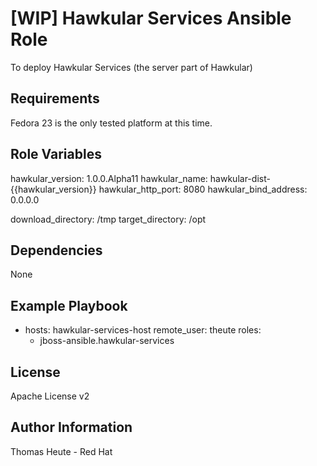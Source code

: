 [WIP] Hawkular Services Ansible Role
====================================

To deploy Hawkular Services (the server part of Hawkular)

Requirements
------------

Fedora 23 is the only tested platform at this time.

Role Variables
--------------

hawkular_version: 1.0.0.Alpha11
hawkular_name: hawkular-dist-{{hawkular_version}}
hawkular_http_port: 8080
hawkular_bind_address: 0.0.0.0

download_directory: /tmp
target_directory: /opt

Dependencies
------------

None

Example Playbook
----------------

- hosts: hawkular-services-host
  remote_user: theute
  roles:
    - jboss-ansible.hawkular-services

License
-------

Apache License v2

Author Information
------------------

Thomas Heute - Red Hat
